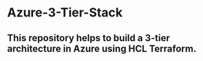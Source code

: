 # Azure-3-Tier-Stack
This repository helps to build a 3-tier architecture in Azure using HCL Terraform.
----------------------------------------------------------------------------------

